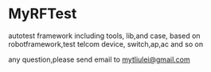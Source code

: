 MyRFTest
========

autotest framework including tools, lib,and case, based on robotframework,test telcom device, switch,ap,ac and so on

any question,please send email to mytliulei@gmail.com
